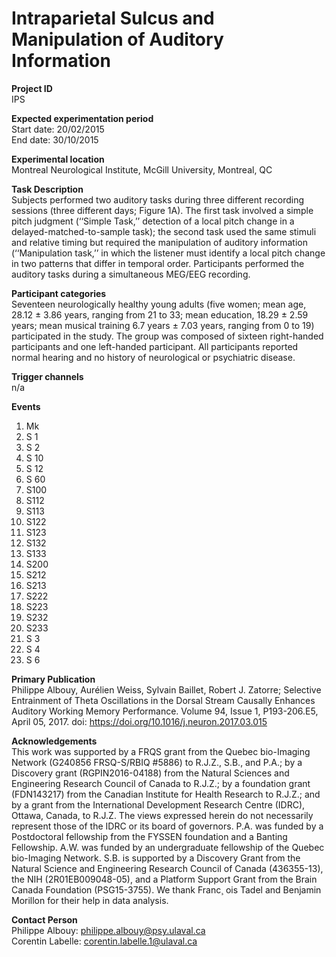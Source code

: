 # Intraparietal Sulcus and Manipulation of Auditory Information
**Project ID**\
IPS

**Expected experimentation period**\
Start date: 20/02/2015\
End date: 30/10/2015

**Experimental location**\
Montreal Neurological Institute, McGill University, Montreal, QC

**Task Description**\
Subjects performed two auditory tasks during three different recording sessions (three different days; Figure 1A). The first task involved a simple pitch judgment (‘‘Simple Task,’’ detection of a local pitch change in a delayed-matched-to-sample task); the second task used the same stimuli and relative timing but required the manipulation of auditory information (‘‘Manipulation task,’’ in which the listener must identify a local pitch change in two patterns that differ in temporal order. Participants performed the auditory tasks during a simultaneous MEG/EEG recording.

**Participant categories**\
Seventeen neurologically healthy young adults (five women; mean age, 28.12 ± 3.86 years, ranging from 21 to 33; mean education, 18.29 ± 2.59 years; mean musical training 6.7 years ± 7.03 years, ranging from 0 to 19) participated in the study. The group was composed of sixteen right-handed participants and one left-handed participant. All participants reported normal hearing and no history of neurological or psychiatric disease.

**Trigger channels**\
n/a

**Events**
1. Mk
2. S  1
3. S  2
4. S 10
5. S 12
6. S 60
7. S100
8. S112
9. S113
10. S122
11. S123
12. S132
13. S133
14. S200
15. S212
16. S213
17. S222
18. S223
19. S232
20. S233
21. S  3
22. S  4
23. S  6

**Primary Publication**\
Philippe Albouy, Aurélien Weiss, Sylvain Baillet, Robert J. Zatorre; Selective Entrainment of Theta Oscillations in the Dorsal Stream Causally Enhances Auditory Working Memory Performance. Volume 94, Issue 1, P193-206.E5, April 05, 2017. doi: https://doi.org/10.1016/j.neuron.2017.03.015

**Acknowledgements**\
This work was supported by a FRQS grant from the Quebec bio-Imaging Network (G240856 FRSQ-S/RBIQ #5886) to R.J.Z., S.B., and P.A.; by a Discovery grant (RGPIN2016-04188) from the Natural Sciences and Engineering Research Council of Canada to R.J.Z.; by a foundation grant (FDN143217) from the Canadian Institute for Health Research to R.J.Z.; and by a grant from the International Development Research Centre (IDRC), Ottawa, Canada, to R.J.Z. The views expressed herein do not necessarily represent those of the IDRC or its board of governors. P.A. was funded by a Postdoctoral fellowship from the FYSSEN foundation and a Banting Fellowship. A.W. was funded by an undergraduate fellowship of the Quebec bio-Imaging Network. S.B. is supported by a Discovery Grant from the Natural Science and Engineering Research Council of Canada (436355-13), the NIH (2R01EB009048-05), and a Platform Support Grant from the Brain Canada Foundation (PSG15-3755). We thank Franc¸ ois Tadel and Benjamin Morillon for their help in data analysis.

**Contact Person**\
Philippe Albouy: philippe.albouy@psy.ulaval.ca\
Corentin Labelle: corentin.labelle.1@ulaval.ca
